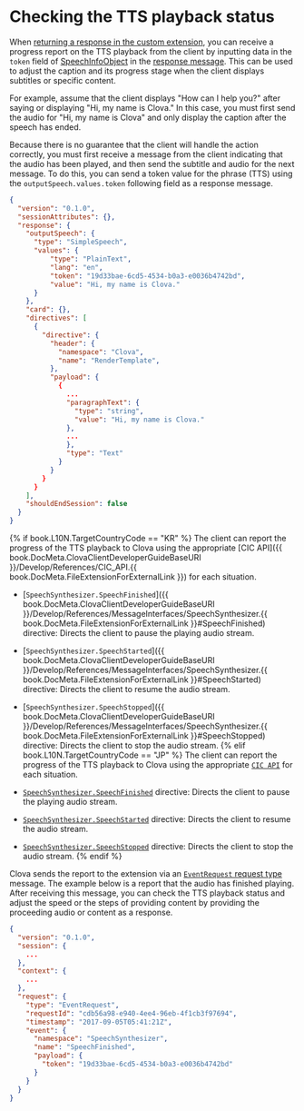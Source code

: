 # Checking the TTS playback status

When [returning a response in the custom extension](/Develop/Guides/Build_Custom_Extension.md#ReturnCustomExtensionResponse), you can receive a progress report on the TTS playback from the client by inputting data in the `token` field of [SpeechInfoObject](/Develop/References/Custom_Extension_Message.html#CustomExtSpeechInfoObject) in the [response message](/Develop/References/Custom_Extension_Message.md#CustomExtResponseMessage). This can be used to adjust the caption and its progress stage when the client displays subtitles or specific content.

For example, assume that the client displays "How can I help you?" after saying or displaying "Hi, my name is Clova." In this case, you must first send the audio for "Hi, my name is Clova" and only display the caption after the speech has ended.

Because there is no guarantee that the client will handle the action correctly, you must first receive a message from the client indicating that the audio has been played, and then send the subtitle and audio for the next message. To do this, you can send a token value for the phrase (TTS) using the `outputSpeech.values.token` following field as a response message.

```json
{
  "version": "0.1.0",
  "sessionAttributes": {},
  "response": {
    "outputSpeech": {
      "type": "SimpleSpeech",
      "values": {
          "type": "PlainText",
          "lang": "en",
          "token": "19d33bae-6cd5-4534-b0a3-e0036b4742bd",
          "value": "Hi, my name is Clova."
      }
    },
    "card": {},
    "directives": [
      {
        "directive": {
          "header": {
            "namespace": "Clova",
            "name": "RenderTemplate",
          },
          "payload": {
            {
              ...
              "paragraphText": {
                "type": "string",
                "value": "Hi, my name is Clova."
              },
              ...
              },
              "type": "Text"
            }
          }
        }
      }
    ],
    "shouldEndSession": false
  }
}
```

{% if book.L10N.TargetCountryCode == "KR" %}
The client can report the progress of the TTS playback to Clova using the appropriate [CIC API]({{ book.DocMeta.ClovaClientDeveloperGuideBaseURI }}/Develop/References/CIC_API.{{ book.DocMeta.FileExtensionForExternalLink }}) for each situation.

* [`SpeechSynthesizer.SpeechFinished`]({{ book.DocMeta.ClovaClientDeveloperGuideBaseURI }}/Develop/References/MessageInterfaces/SpeechSynthesizer.{{ book.DocMeta.FileExtensionForExternalLink }}#SpeechFinished) directive: Directs the client to pause the playing audio stream.
* [`SpeechSynthesizer.SpeechStarted`]({{ book.DocMeta.ClovaClientDeveloperGuideBaseURI }}/Develop/References/MessageInterfaces/SpeechSynthesizer.{{ book.DocMeta.FileExtensionForExternalLink }}#SpeechStarted) directive: Directs the client to resume the audio stream.
* [`SpeechSynthesizer.SpeechStopped`]({{ book.DocMeta.ClovaClientDeveloperGuideBaseURI }}/Develop/References/MessageInterfaces/SpeechSynthesizer.{{ book.DocMeta.FileExtensionForExternalLink }}#SpeechStopped) directive: Directs the client to stop the audio stream.
{% elif book.L10N.TargetCountryCode == "JP" %}
The client can report the progress of the TTS playback to Clova using the appropriate [`CIC API`](/Develop/References/CEK_API.md#CICAPIforAudioPlayback) for each situation.

* [`SpeechSynthesizer.SpeechFinished`](/Develop/References/CEK_API.md#SpeechFinished) directive: Directs the client to pause the playing audio stream.
* [`SpeechSynthesizer.SpeechStarted`](/Develop/References/CEK_API.md#SpeechStarted) directive: Directs the client to resume the audio stream.
* [`SpeechSynthesizer.SpeechStopped`](/Develop/References/CEK_API.md#SpeechStopped) directive: Directs the client to stop the audio stream.
{% endif %}

Clova sends the report to the extension via an [`EventRequest` request type](/Develop/References/Custom_Extension_Message.md#CustomExtEventRequest) message. The example below is a report that the audio has finished playing. After receiving this message, you can check the TTS playback status and adjust the speed or the steps of providing content by providing the proceeding audio or content as a response.

```json
{
  "version": "0.1.0",
  "session": {
    ...
  },
  "context": {
    ...
  },
  "request": {
    "type": "EventRequest",
    "requestId": "cdb56a98-e940-4ee4-96eb-4f1cb3f97694",
    "timestamp": "2017-09-05T05:41:21Z",
    "event": {
      "namespace": "SpeechSynthesizer",
      "name": "SpeechFinished",
      "payload": {
        "token": "19d33bae-6cd5-4534-b0a3-e0036b4742bd"
      }
    }
  }
}
```
